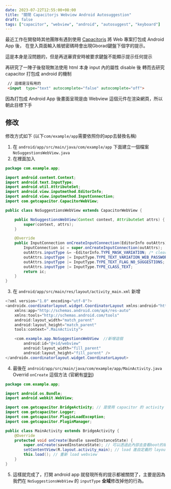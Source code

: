 ```yaml
---
date: 2023-07-22T12:55:00+08:00
title: "關閉 Capacitorjs Webview Android Autosuggestion"
draft: false
tags: ["capacitor", "webview", "android", "autosuggest", "keyboard"]
---
```


最近工作在開發時其他團隊有遇到使用 [Capacitorjs](https://capacitorjs.com/) 將 Web 專案打包成 Android App 後，
在登入頁面輸入帳號密碼時會出現Gborad鍵盤下個字的提示。

這是本身是沒問題的，但是再送審資安時被要求鍵盤不能顯示提示任何提示

再研究了一陣子後發現無法使用 html 本身 input 內的屬性 disable 後
轉而去研究 capacitor 打包成 android 的機制
``` html
 // 這樣是沒有用的
 <input  type="text" autocomplete="false" autocomplete="off">
 ```

因為打包成 Android App 後畫面呈現是由 Webview 這個元件在渲染網頁，所以朝此目標下手

## 修改
修改方式如下 (以下`com/example/app`需要依照你的app去替換名稱)
1. 在 `android/app/src/main/java/com/example/app` 下面建立一個檔案 `NoSuggestionsWebView.java`
2. 在裡面加入
``` java
package com.example.app;

import android.content.Context;
import android.text.InputType;
import android.util.AttributeSet;
import android.view.inputmethod.EditorInfo;
import android.view.inputmethod.InputConnection;
import com.getcapacitor.CapacitorWebView;

public class NoSuggestionsWebView extends CapacitorWebView {

    public NoSuggestionsWebView(Context context, AttributeSet attrs) {
        super(context, attrs);
    }

    @Override
    public InputConnection onCreateInputConnection(EditorInfo outAttrs) {
        InputConnection ic = super.onCreateInputConnection(outAttrs);
        outAttrs.inputType &= ~EditorInfo.TYPE_MASK_VARIATION; /* clear VARIATION type to be able to set new value */
        outAttrs.inputType |= InputType.TYPE_TEXT_VARIATION_WEB_PASSWORD; /* WEB_PASSWORD type will prevent form suggestions */
        outAttrs.inputType |= InputType.TYPE_TEXT_FLAG_NO_SUGGESTIONS; 
        outAttrs.inputType |= InputType.TYPE_CLASS_TEXT; 
        return ic;
    }
}
```
3. 在 `android/app/src/main/res/layout/activity_main.xml` 新增
``` java
<?xml version="1.0" encoding="utf-8"?>
<androidx.coordinatorlayout.widget.CoordinatorLayout xmlns:android="http://schemas.android.com/apk/res/android"
    xmlns:app="http://schemas.android.com/apk/res-auto"
    xmlns:tools="http://schemas.android.com/tools"
    android:layout_width="match_parent"
    android:layout_height="match_parent"
    tools:context=".MainActivity">

    <com.example.app.NoSuggestionsWebView  //新增這個
        android:id="@+id/webview"
        android:layout_width="fill_parent"
        android:layout_height="fill_parent" />
</androidx.coordinatorlayout.widget.CoordinatorLayout>

```
4. 最後在 `android/app/src/main/java/com/example/app/MainActivity.java` Overrid `onCreate` 這個方法 (官網有[提到](https://capacitorjs.com/docs/android/custom-code#mainactivityjava))
``` java
package com.example.app;

import android.os.Bundle;
import android.webkit.WebView;

import com.getcapacitor.BridgeActivity; // 是使用 capacitor 的 activity
import com.getcapacitor.Logger;
import com.getcapacitor.PluginLoadException;
import com.getcapacitor.PluginManager;

public class MainActivity extends BridgeActivity {
    @Override
    protected void onCreate(Bundle savedInstanceState) {
        super.onCreate(savedInstanceState); // 可以透過此內部去查看boot的順序
        setContentView(R.layout.activity_main); // load 進自定義的 layout
        this.load(); // 重新 load webview
    }
}
```
5. 這樣就完成了，打開 android app 就發現所有的提示都被關閉了，主要是因為我們在 `NoSuggestionsWebView` 的 `inputType` **全域**修改掉他的行為。